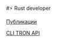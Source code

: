 #⚡ Rust developer <p>
[Публикации](https://teletype.in/@x0fibonacci) <p>
 [CLI TRON API](https://github.com/x0Fibonacci/tronapi)
<!---
x0Fibonacci/x0Fibonacci is a ✨ special ✨ repository because its `README.md` (this file) appears on your GitHub profile.
You can click the Preview link to take a look at your changes.
--->
